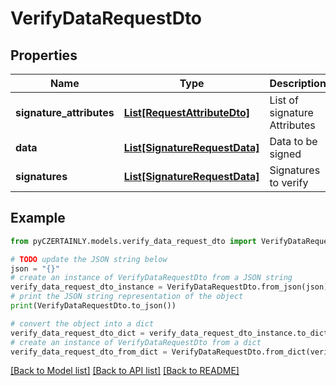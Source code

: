 # VerifyDataRequestDto


## Properties

Name | Type | Description | Notes
------------ | ------------- | ------------- | -------------
**signature_attributes** | [**List[RequestAttributeDto]**](RequestAttributeDto.md) | List of signature Attributes | 
**data** | [**List[SignatureRequestData]**](SignatureRequestData.md) | Data to be signed | 
**signatures** | [**List[SignatureRequestData]**](SignatureRequestData.md) | Signatures to verify | 

## Example

```python
from pyCZERTAINLY.models.verify_data_request_dto import VerifyDataRequestDto

# TODO update the JSON string below
json = "{}"
# create an instance of VerifyDataRequestDto from a JSON string
verify_data_request_dto_instance = VerifyDataRequestDto.from_json(json)
# print the JSON string representation of the object
print(VerifyDataRequestDto.to_json())

# convert the object into a dict
verify_data_request_dto_dict = verify_data_request_dto_instance.to_dict()
# create an instance of VerifyDataRequestDto from a dict
verify_data_request_dto_from_dict = VerifyDataRequestDto.from_dict(verify_data_request_dto_dict)
```
[[Back to Model list]](../README.md#documentation-for-models) [[Back to API list]](../README.md#documentation-for-api-endpoints) [[Back to README]](../README.md)


